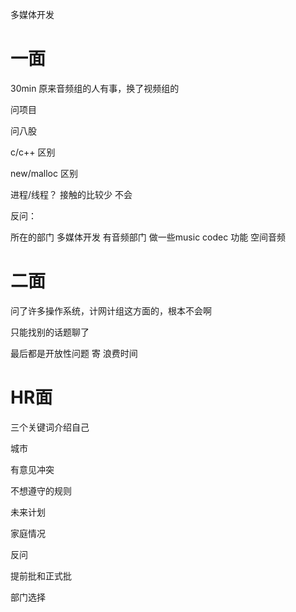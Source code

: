 多媒体开发
# 一面

30min
原来音频组的人有事，换了视频组的

问项目

问八股

c/c++ 区别

new/malloc 区别

进程/线程？ 接触的比较少 不会

反问：

所在的部门 多媒体开发 有音频部门 做一些music codec 功能 空间音频


# 二面

问了许多操作系统，计网计组这方面的，根本不会啊

只能找别的话题聊了

最后都是开放性问题 寄
浪费时间

# HR面

三个关键词介绍自己

城市

有意见冲突

不想遵守的规则

未来计划

家庭情况

反问

提前批和正式批

部门选择


